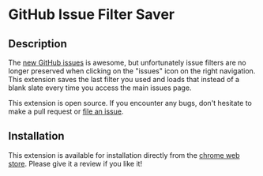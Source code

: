 GitHub Issue Filter Saver
=========================

Description
-----------

The [new GitHub issues](https://github.com/blog/1866-the-new-github-issues) is awesome, but unfortunately issue filters are no longer preserved when clicking on the "issues" icon on the right navigation. This extension saves the last filter you used and loads that instead of a blank slate every time you access the main issues page.

This extension is open source. If you encounter any bugs, don't hesitate to make a pull request or [file an issue](https://github.com/dlo/github-issue-filter-chrome-extension/issues/new).

Installation
------------

This extension is available for installation directly from the [chrome web store](https://chrome.google.com/webstore/detail/github-issue-filter-saver/mnmapndondebmhhhelihollmnicmfagp). Please give it a review if you like it!
